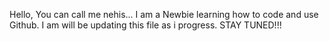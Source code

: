 Hello, You can call me nehis...
I am a Newbie learning how to code and use Github.
I am will be updating this file as i progress. 
STAY TUNED!!!
